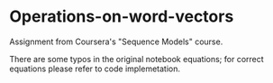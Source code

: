 # Operations-on-word-vectors
Assignment from Coursera's "Sequence Models" course. 

There are some typos in the original notebook equations; for correct equations please refer to code implemetation.
